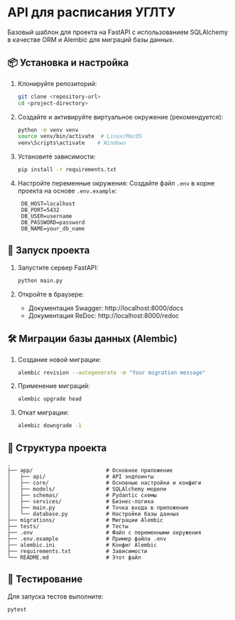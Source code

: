 # API для расписания УГЛТУ

Базовый шаблон для проекта на FastAPI с использованием SQLAlchemy в качестве ORM и Alembic для миграций базы данных.

## 📦 Установка и настройка

1. Клонируйте репозиторий:
   ```bash
   git clone <repository-url>
   cd <project-directory>
   ```

2. Создайте и активируйте виртуальное окружение (рекомендуется):
   ```bash
   python -m venv venv
   source venv/bin/activate  # Linux/MacOS
   venv\Scripts\activate    # Windows
   ```

3. Установите зависимости:
   ```bash
   pip install -r requirements.txt
   ```

4. Настройте переменные окружения:
   Создайте файл `.env` в корне проекта на основе `.env.example`:
   ```
    DB_HOST=localhost
    DB_PORT=5432
    DB_USER=username
    DB_PASSWORD=password
    DB_NAME=your_db_name
   ```

## 🚀 Запуск проекта

1. Запустите сервер FastAPI:
   ```bash
   python main.py
   ```

2. Откройте в браузере:
   - Документация Swagger: http://localhost:8000/docs
   - Документация ReDoc: http://localhost:8000/redoc

## 🛠 Миграции базы данных (Alembic)

1. Создание новой миграции:
   ```bash
   alembic revision --autogenerate -m "Your migration message"
   ```

2. Применение миграций:
   ```bash
   alembic upgrade head
   ```

3. Откат миграции:
   ```bash
   alembic downgrade -1
   ```

## 📂 Структура проекта

```
.
├── app/                       # Основное приложение
│   ├── api/                   # API эндпоинты
│   ├── core/                  # Основные настройки и конфиги
│   ├── models/                # SQLAlchemy модели
│   ├── schemas/               # Pydantic схемы
│   ├── services/              # Бизнес-логика
│   ├── main.py                # Точка входа в приложение
│   └── database.py            # Настройки базы данных
├── migrations/                # Миграции Alembic
├── tests/                     # Тесты
├── .env                       # Файл с переменными окружения
├── .env.example               # Пример файла .env
├── alembic.ini                # Конфиг Alembic
├── requirements.txt           # Зависимости
└── README.md                  # Этот файл
```

## 🧪 Тестирование

Для запуска тестов выполните:
```bash
pytest
```

